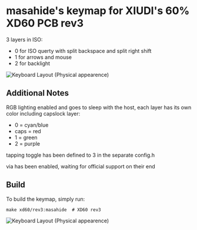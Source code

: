 # masahide's keymap for XIUDI's 60% XD60 PCB rev3

3 layers in ISO:

- 0 for ISO querty with split backspace and split right shift 
- 1 for arrows and  mouse 
- 2 for backlight


![Keyboard Layout (Physical appearence)](https://i.imgur.com/Zgc4Fv6.jpg "physical layout")


## Additional Notes

RGB lighting enabled and goes to sleep with the host, each layer has its own color including capslock layer:

- 0 = cyan/blue
- caps = red
- 1 =  green
- 2 = purple

tapping toggle has been defined to 3 in the separate config.h

via has been enabled, waiting for official support on their end

## Build

To build the keymap, simply run:

    make xd60/rev3:masahide  # XD60 rev3
	
	
![Keyboard Layout (Physical appearence)](https://i.imgur.com/CSRPjbX.png "physical layout")
